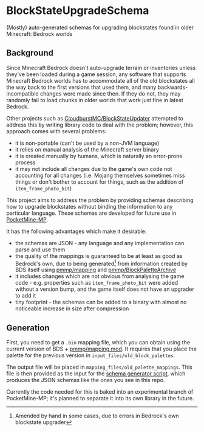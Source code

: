 # BlockStateUpgradeSchema
(Mostly) auto-generated schemas for upgrading blockstates found in older Minecraft: Bedrock worlds

## Background

Since Minecraft Bedrock doesn't auto-upgrade terrain or inventories unless they've been loaded during a game session, any software that supports Minecraft Bedrock worlds has to accommodate all of the old blockstates all the way back to the first versions that used them, and many backwards-incompatible changes were made since then.
If they do not, they may randomly fail to load chunks in older worlds that work just fine in latest Bedrock.

Other projects such as [CloudburstMC/BlockStateUpdater](https://github.com/CloudburstMC/BlockStateUpdater) attempted to address this by writing library code to deal with the problem; however, this approach comes with several problems:
- it is non-portable (can't be used by a non-JVM language)
- it relies on manual analysis of the Minecraft server binary
- it is created manually by humans, which is naturally an error-prone process
- it may not include all changes due to the game's own code not accounting for all changes (i.e. Mojang themselves sometimes miss things or don't bother to account for things, such as the addition of `item_frame_photo_bit`)

This project aims to address the problem by providing schemas describing how to upgrade blockstates without binding the information to any particular language. These schemas are developed for future use in [PocketMine-MP](https://github.com/pmmp/PocketMine-MP).

It has the following advantages which make it desirable:
- the schemas are JSON - any language and any implementation can parse and use them
- the quality of the mappings is guaranteed to be at least as good as Bedrock's own, due to being generated[^1] from information created by BDS itself using [pmmp/mapping](https://github.com/pmmp/mapping) and [pmmp/BlockPaletteArchive](https://github.com/pmmp/BlockPaletteArchive)
- it includes changes which are not obvious from analysing the game code - e.g. properties such as `item_frame_photo_bit` were added without a version bump, and the game itself does not have an upgrader to add it
- tiny footprint - the schemas can be added to a binary with almost no noticeable increase in size after compression

[^1]: Amended by hand in some cases, due to errors in Bedrock's own blockstate upgrader

## Generation

First, you need to get a `.bin` mapping file, which you can obtain using the current version of BDS + [pmmp/mapping mod](https://github.com/pmmp/mapping). It requires that you place the palette for the previous version in `input_files/old_block_palettes`.

The output file will be placed in `mapping_files/old_palette_mappings`. This file is then provided as the input for the [schema generator script](https://github.com/pmmp/PocketMine-MP/blob/e98cf39b47c6c37619cae32d2d2596b08f4d938f/tools/generate-blockstate-upgrade-schema.php), which produces the JSON schemas like the ones you see in this repo.

Currently the code needed for this is baked into an experimental branch of PocketMine-MP; it's planned to separate it into its own library in the future.
